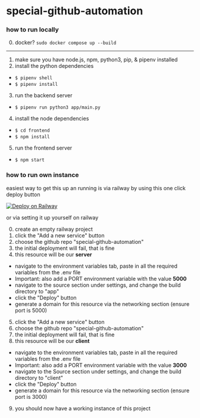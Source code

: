 # special-github-automation

### how to run locally

0. docker? `sudo docker compose up --build`
---

1. make sure you have node.js, npm, python3, pip, & pipenv installed
2. install the python dependencies 
- `$ pipenv shell`
- `$ pipenv install`
3. run the backend server
- `$ pipenv run python3 app/main.py`
4. install the node dependencies
- `$ cd frontend`
- `$ npm install`
5. run the frontend server
- `$ npm start`

### how to run own instance
easiest way to get this up an running is via railway by using this one click deploy button  
  
[![Deploy on Railway](https://railway.app/button.svg)](https://railway.app/template/LCQdts?referralCode=3DmgGL)

or via setting it up yourself on railway  

0. create an empty railway project
1. click the "Add a new service" button
2. choose the github repo "special-github-automation"
3. the initial deployment will fail, that is fine
4. this resource will be our **server**
- navigate to the environment variables tab, paste in all the required variables from the .env file
- Important: also add a PORT environment variable with the value **5000**
- navigate to the source section under settings, and change the build directory to "app"
- click the "Deploy" button
- generate a domain for this resource via the networking section (ensure port is 5000)
5. click the "Add a new service" button
6. choose the github repo "special-github-automation"
7. the initial deployment will fail, that is fine
8. this resource will be our **client**
- navigate to the environment variables tab, paste in all the required variables from the .env file
- Important: also add a PORT environment variable with the value **3000**
- navigate to the Source section under settings, and change the build directory to "client"
- click the "Deploy" button
- generate a domain for this resource via the networking section (ensure port is 3000)
9. you should now have a working instance of this project

